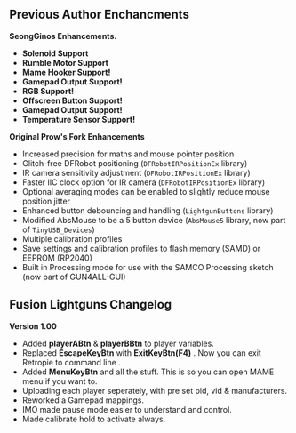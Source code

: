 ## Previous Author Enchancments ##

**SeongGinos Enhancements.**
- **Solenoid Support**
- **Rumble Motor Support**
- **Mame Hooker Support!**
- **Gamepad Output Support!**
- **RGB Support!**
- **Offscreen Button Support!**
- **Gamepad Output Support!**
- **Temperature Sensor Support!**

**Original Prow's Fork Enhancements**
- Increased precision for maths and mouse pointer position
- Glitch-free DFRobot positioning (`DFRobotIRPositionEx` library)
- IR camera sensitivity adjustment (`DFRobotIRPositionEx` library)
- Faster IIC clock option for IR camera (`DFRobotIRPositionEx` library)
- Optional averaging modes can be enabled to slightly reduce mouse position jitter
- Enhanced button debouncing and handling (`LightgunButtons` library)
- Modified AbsMouse to be a 5 button device (`AbsMouse5` library, now part of `TinyUSB_Devices`)
- Multiple calibration profiles
- Save settings and calibration profiles to flash memory (SAMD) or EEPROM (RP2040)
- Built in Processing mode for use with the SAMCO Processing sketch (now part of GUN4ALL-GUI)

## Fusion Lightguns Changelog ##

**Version 1.00**
- Added **playerABtn** & **playerBBtn** to player variables.
- Replaced **EscapeKeyBtn** with **ExitKeyBtn(F4)** . Now you can exit Retropie to command line .
- Added **MenuKeyBtn** and all the stuff. This is so you can open MAME menu if you want to.
- Uploading each player seperately, with pre set pid, vid & manufacturers.
- Reworked a Gamepad mappings.
- IMO made pause mode easier to understand and control.
- Made calibrate hold to activate always. 

